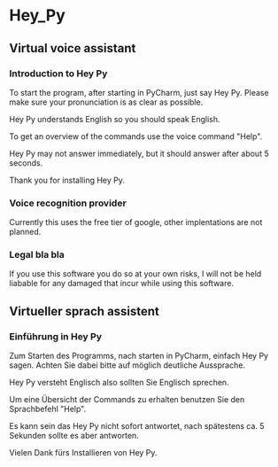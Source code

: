 # Hey_Py
## Virtual voice assistant

### Introduction to Hey Py

To start the program, after starting in PyCharm, just say Hey Py.
Please make sure your pronunciation is as clear as possible.

Hey Py understands English so you should speak English.

To get an overview of the commands use the voice command "Help".

Hey Py may not answer immediately, but it should answer after about 5 seconds.


Thank you for installing Hey Py.

### Voice recognition provider

Currently this uses the free tier of google, other implentations are not planned. 

### Legal bla bla
If you use this software you do so at your own risks, I will not be held liabable for any damaged that incur while using this software.

## Virtueller sprach assistent
### Einführung in Hey Py

Zum Starten des Programms, nach starten in PyCharm, einfach Hey Py sagen.
Achten Sie dabei bitte auf möglich deutliche Aussprache.

Hey Py versteht Englisch also sollten Sie Englisch sprechen.

Um eine Übersicht der Commands zu erhalten benutzen Sie den Sprachbefehl "Help".

Es kann sein das Hey Py nicht sofort antwortet, nach spätestens ca. 5 Sekunden sollte es aber antworten.


Vielen Dank fürs Installieren von Hey Py.
